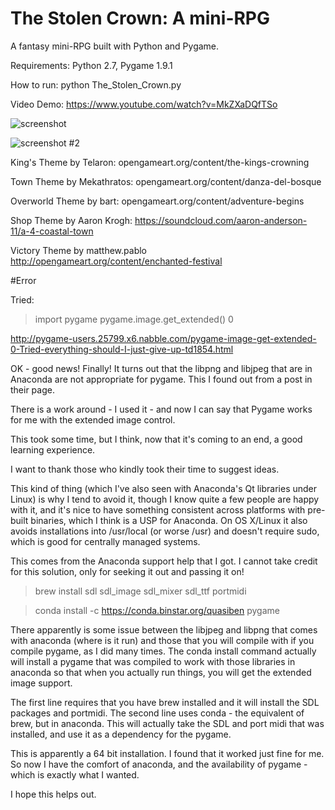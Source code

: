 The Stolen Crown: A mini-RPG
====================

A fantasy mini-RPG built with Python and Pygame.

Requirements: Python 2.7, Pygame 1.9.1

How to run: python The_Stolen_Crown.py

Video Demo: https://www.youtube.com/watch?v=MkZXaDQfTSo


![screenshot](https://raw.github.com/justinmeister/The-Stolen-Crown-RPG/master/screenshot.png)

![screenshot #2](https://raw.github.com/justinmeister/The-Stolen-Crown-RPG/master/screenshot-2.png)

King's Theme by Telaron: opengameart.org/content/the-kings-crowning

Town Theme by Mekathratos: opengameart.org/content/danza-del-bosque

Overworld Theme by bart: opengameart.org/content/adventure-begins

Shop Theme by Aaron Krogh: https://soundcloud.com/aaron-anderson-11/a-4-coastal-town

Victory Theme by matthew.pablo http://opengameart.org/content/enchanted-festival

#Error

Tried:

> import pygame
> pygame.image.get_extended()
> 0


http://pygame-users.25799.x6.nabble.com/pygame-image-get-extended-0-Tried-everything-should-I-just-give-up-td1854.html

OK - good news! Finally! 
It turns out that the libpng and libjpeg that are in Anaconda are not appropriate for pygame. This I found out from a post in their page. 

There is a work around - I used it - and now I can say that Pygame works for me with the extended image control. 

This took some time, but I think, now that it's coming to an end, a good learning experience. 

I want to thank those who kindly took their time to suggest ideas.

This kind of thing (which I've also seen with Anaconda's Qt libraries under Linux) is why I tend to avoid it, though I know quite a few people are happy with it, and it's nice to have something consistent across platforms with pre-built binaries, which I think is a USP for Anaconda. On OS X/Linux it also avoids installations into /usr/local (or worse /usr) and doesn't require sudo, which is good for centrally managed systems.

This comes from the Anaconda support help that I got. I cannot take credit for this solution, only for seeking it out and passing it on!

> brew install sdl sdl_image sdl_mixer sdl_ttf portmidi 

> conda install -c https://conda.binstar.org/quasiben pygame 

There apparently is some issue between the libjpeg and libpng that comes with anaconda (where is it run) and those that you will compile with if you compile pygame, as I did many times. The conda install command actually will install a pygame that was compiled to work with those libraries in anaconda so that when you actually run things, you will get the extended image support.
	
The first line requires that you have brew installed and it will install the SDL packages and portmidi. The second line uses conda - the equivalent of brew, but in anaconda. This will actually take the SDL and port midi that was installed, and use it as a dependency for the pygame. 

This is apparently a 64 bit installation. I found that it worked just fine for me. So now I have the comfort of anaconda, and the availability of pygame - which is exactly what I wanted. 

I hope this helps out.
